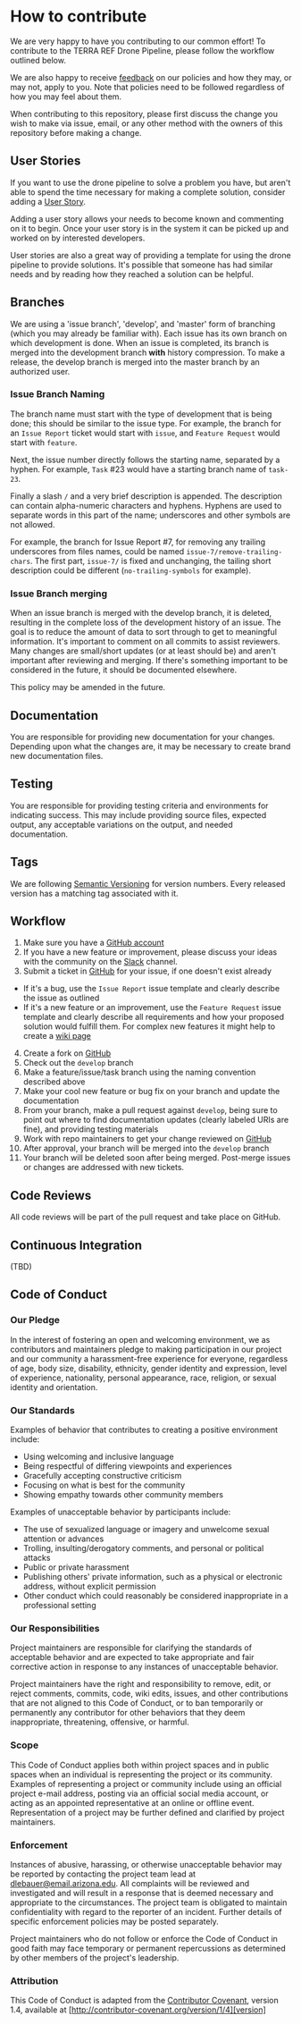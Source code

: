 # How to contribute

We are very happy to have you contributing to our common effort!
To contribute to the TERRA REF Drone Pipeline, please follow the workflow outlined below.

We are also happy to receive [feedback](https://github.com/terraref/drone-pipeline/issues/new/choose) on our policies and how they may, or may not, apply to you. 
Note that policies need to be followed regardless of how you may feel about them.

When contributing to this repository, please first discuss the change you wish to make via issue,
email, or any other method with the owners of this repository before making a change. 

## User Stories

If you want to use the drone pipeline to solve a problem you have, but aren't able to spend the time necessary for making a complete solution, consider adding a [User Story](https://github.com/terraref/drone-pipeline/issues/new/choose).

Adding a user story allows your needs to become known and commenting on it to begin.
Once your user story is in the system it can be picked up and worked on by interested developers.

User stories are also a great way of providing a template for using the drone pipeline to provide solutions.
It's possible that someone has had similar needs and by reading how they reached a solution can be helpful.

## Branches

We are using a 'issue branch', 'develop', and 'master' form of branching (which you may already be familiar with).
Each issue has its own branch on which development is done.
When an issue is completed, its branch is merged into the development branch **with** history compression.
To make a release, the develop branch is merged into the master branch by an authorized user.

### Issue Branch Naming

The branch name must start with the type of development that is being done; this should be similar to the issue type.
For example, the branch for an `Issue Report` ticket would start with `issue`, and `Feature Request` would start with `feature`.

Next, the issue number directly follows the starting name, separated by a hyphen.
For example, `Task` #23 would have a starting branch name of `task-23`.

Finally a slash `/` and a very brief description is appended.
The description can contain alpha-numeric characters and hyphens.
Hyphens are used to separate words in this part of the name; underscores and other symbols are not allowed.

For example, the branch for Issue Report #7, for removing any trailing underscores from files names, could be named `issue-7/remove-trailing-chars`.
The first part, `issue-7/` is fixed and unchanging, the tailing short description could be different (`no-trailing-symbols` for example).

### Issue Branch merging

When an issue branch is merged with the develop branch, it is deleted, resulting in the complete loss of the development history of an issue.
The goal is to reduce the amount of data to sort through to get to meaningful information.
It's important to comment on all commits to assist reviewers.
Many changes are small/short updates (or at least should be) and aren't important after reviewing and merging.
If there's something important to be considered in the future, it should be documented elsewhere.

This policy may be amended in the future.

## Documentation

You are responsible for providing new documentation for your changes.
Depending upon what the changes are, it may be necessary to create brand new documentation files.

## Testing

You are responsible for providing testing criteria and environments for indicating success.
This may include providing source files, expected output, any acceptable variations on the output, and needed documentation.

## Tags

We are following [Semantic Versioning](https://semver.org/) for version numbers.
Every released version has a matching tag associated with it.

## Workflow

1. Make sure you have a [GitHub account](https://github.com/signup/free)
2. If you have a new feature or improvement, please discuss your ideas with the community on the [Slack](https://terra-ref.slack.com) channel.
3. Submit a ticket in [GitHub](https://github.com/terraref/drone-pipeline/issues) for your issue, if one doesn't exist already
  * If it's a bug, use the `Issue Report` issue template and clearly describe the issue as outlined
  * If it's a new feature or an improvement, use the `Feature Request` issue template and clearly describe all requirements and how your proposed solution would fulfill them. For complex
  new features it might help to create a [wiki page](https://github.com/terraref/drone-pipeline/wiki)
4. Create a fork on [GitHub](https://github.com/terraref/drone-pipeline)
5. Check out the `develop` branch
6. Make a feature/issue/task branch using the naming convention described above
7. Make your cool new feature or bug fix on your branch and update the documentation
8. From your branch, make a pull request against `develop`, being sure to point out where to find documentation updates (clearly labeled URIs are fine), and providing testing materials
9. Work with repo maintainers to get your change reviewed on [GitHub](https://github.com/terraref/drone-pipeline)
10. After approval, your branch will be merged into the `develop` branch
11. Your branch will be deleted soon after being merged. Post-merge issues or changes are addressed with new tickets.

## Code Reviews

All code reviews will be part of the pull request and take place on GitHub.

## Continuous Integration

(TBD)

## Code of Conduct

### Our Pledge

In the interest of fostering an open and welcoming environment, we as
contributors and maintainers pledge to making participation in our project and
our community a harassment-free experience for everyone, regardless of age, body
size, disability, ethnicity, gender identity and expression, level of experience,
nationality, personal appearance, race, religion, or sexual identity and
orientation.

### Our Standards

Examples of behavior that contributes to creating a positive environment
include:

* Using welcoming and inclusive language
* Being respectful of differing viewpoints and experiences
* Gracefully accepting constructive criticism
* Focusing on what is best for the community
* Showing empathy towards other community members

Examples of unacceptable behavior by participants include:

* The use of sexualized language or imagery and unwelcome sexual attention or
advances
* Trolling, insulting/derogatory comments, and personal or political attacks
* Public or private harassment
* Publishing others' private information, such as a physical or electronic
  address, without explicit permission
* Other conduct which could reasonably be considered inappropriate in a
  professional setting

### Our Responsibilities

Project maintainers are responsible for clarifying the standards of acceptable
behavior and are expected to take appropriate and fair corrective action in
response to any instances of unacceptable behavior.

Project maintainers have the right and responsibility to remove, edit, or
reject comments, commits, code, wiki edits, issues, and other contributions
that are not aligned to this Code of Conduct, or to ban temporarily or
permanently any contributor for other behaviors that they deem inappropriate,
threatening, offensive, or harmful.

### Scope

This Code of Conduct applies both within project spaces and in public spaces
when an individual is representing the project or its community. Examples of
representing a project or community include using an official project e-mail
address, posting via an official social media account, or acting as an appointed
representative at an online or offline event. Representation of a project may be
further defined and clarified by project maintainers.

### Enforcement

Instances of abusive, harassing, or otherwise unacceptable behavior may be
reported by contacting the project team lead at dlebauer@email.arizona.edu. All
complaints will be reviewed and investigated and will result in a response that
is deemed necessary and appropriate to the circumstances. The project team is
obligated to maintain confidentiality with regard to the reporter of an incident.
Further details of specific enforcement policies may be posted separately.

Project maintainers who do not follow or enforce the Code of Conduct in good
faith may face temporary or permanent repercussions as determined by other
members of the project's leadership.

### Attribution

This Code of Conduct is adapted from the [Contributor Covenant][homepage], version 1.4,
available at [http://contributor-covenant.org/version/1/4][version]

[homepage]: http://contributor-covenant.org
[version]: http://contributor-covenant.org/version/1/4/
